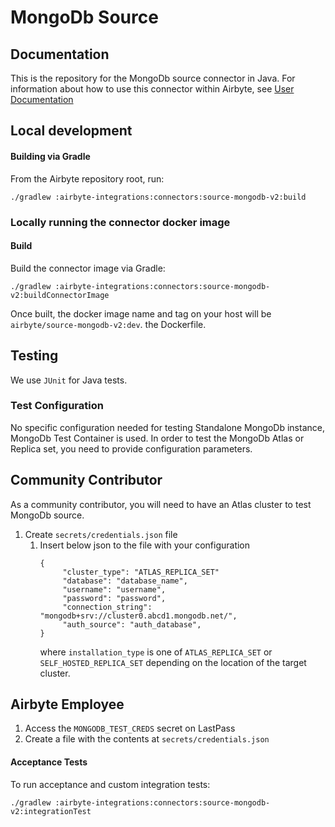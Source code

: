 # MongoDb Source

## Documentation

This is the repository for the MongoDb source connector in Java. For information about how to use
this connector within Airbyte, see
[User Documentation](https://docs.airbyte.io/integrations/sources/mongodb-v2)

## Local development

#### Building via Gradle

From the Airbyte repository root, run:

```
./gradlew :airbyte-integrations:connectors:source-mongodb-v2:build
```

### Locally running the connector docker image

#### Build

Build the connector image via Gradle:

```
./gradlew :airbyte-integrations:connectors:source-mongodb-v2:buildConnectorImage
```

Once built, the docker image name and tag on your host will be `airbyte/source-mongodb-v2:dev`. the
Dockerfile.

## Testing

We use `JUnit` for Java tests.

### Test Configuration

No specific configuration needed for testing Standalone MongoDb instance, MongoDb Test Container is
used. In order to test the MongoDb Atlas or Replica set, you need to provide configuration
parameters.

## Community Contributor

As a community contributor, you will need to have an Atlas cluster to test MongoDb source.

1. Create `secrets/credentials.json` file
   1. Insert below json to the file with your configuration
      ```
      {
           "cluster_type": "ATLAS_REPLICA_SET"
           "database": "database_name",
           "username": "username",
           "password": "password",
           "connection_string": "mongodb+srv://cluster0.abcd1.mongodb.net/",
           "auth_source": "auth_database",
      }
      ```
      where `installation_type` is one of `ATLAS_REPLICA_SET` or `SELF_HOSTED_REPLICA_SET` depending
      on the location of the target cluster.

## Airbyte Employee

1. Access the `MONGODB_TEST_CREDS` secret on LastPass
1. Create a file with the contents at `secrets/credentials.json`

#### Acceptance Tests

To run acceptance and custom integration tests:

```
./gradlew :airbyte-integrations:connectors:source-mongodb-v2:integrationTest
```
